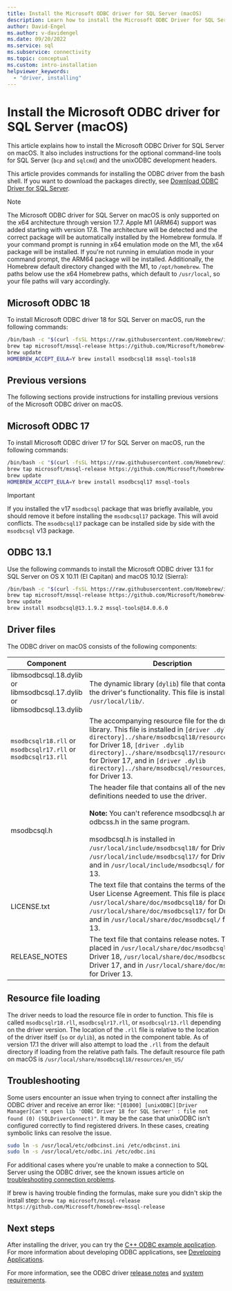 ```yaml
---
title: Install the Microsoft ODBC driver for SQL Server (macOS)
description: Learn how to install the Microsoft ODBC Driver for SQL Server on macOS clients to enable database connectivity.
author: David-Engel
ms.author: v-davidengel
ms.date: 09/20/2022
ms.service: sql
ms.subservice: connectivity
ms.topic: conceptual
ms.custom: intro-installation
helpviewer_keywords:
  - "driver, installing"
---
```


# Install the Microsoft ODBC driver for SQL Server (macOS)

This article explains how to install the Microsoft ODBC Driver for SQL Server on macOS. It also includes instructions for the optional command-line tools for SQL Server (`bcp` and `sqlcmd`) and the unixODBC development headers.

This article provides commands for installing the ODBC driver from the bash shell. If you want to download the packages directly, see [Download ODBC Driver for SQL Server](../download-odbc-driver-for-sql-server.md).

> [!Note]
> The Microsoft ODBC driver for SQL Server on macOS is only supported on the x64 architecture through version 17.7. Apple M1 (ARM64) support was added starting with version 17.8. The architecture will be detected and the correct package will be automatically installed by the Homebrew formula. If your command prompt is running in x64 emulation mode on the M1, the x64 package will be installed. If you're not running in emulation mode in your command prompt, the ARM64 package will be installed.
> Additionally, the Homebrew default directory changed with the M1, to `/opt/homebrew`. The paths below use the x64 Homebrew paths, which default to `/usr/local`, so your file paths will vary accordingly.

## Microsoft ODBC 18

To install Microsoft ODBC driver 18 for SQL Server on macOS, run the following commands:

```bash
/bin/bash -c "$(curl -fsSL https://raw.githubusercontent.com/Homebrew/install/master/install.sh)"
brew tap microsoft/mssql-release https://github.com/Microsoft/homebrew-mssql-release
brew update
HOMEBREW_ACCEPT_EULA=Y brew install msodbcsql18 mssql-tools18
```

## Previous versions

The following sections provide instructions for installing previous versions of the Microsoft ODBC driver on macOS.

## <a id="17"></a> Microsoft ODBC 17

To install Microsoft ODBC driver 17 for SQL Server on macOS, run the following commands:

```bash
/bin/bash -c "$(curl -fsSL https://raw.githubusercontent.com/Homebrew/install/master/install.sh)"
brew tap microsoft/mssql-release https://github.com/Microsoft/homebrew-mssql-release
brew update
HOMEBREW_ACCEPT_EULA=Y brew install msodbcsql17 mssql-tools
```

> [!IMPORTANT]
> If you installed the v17 `msodbcsql` package that was briefly available, you should remove it before installing the `msodbcsql17` package. This will avoid conflicts. The `msodbcsql17` package can be installed side by side with the `msodbcsql` v13 package.


## <a id="13.1"></a> ODBC 13.1

Use the following commands to install the Microsoft ODBC driver 13.1 for SQL Server on OS X 10.11 (El Capitan) and macOS 10.12 (Sierra):

```bash
/bin/bash -c "$(curl -fsSL https://raw.githubusercontent.com/Homebrew/install/master/install.sh)"
brew tap microsoft/mssql-release https://github.com/Microsoft/homebrew-mssql-release
brew update
brew install msodbcsql@13.1.9.2 mssql-tools@14.0.6.0
```

## Driver files

The ODBC driver on macOS consists of the following components:

|Component|Description|  
|---------------|-----------------|  
|libmsodbcsql.18.dylib or libmsodbcsql.17.dylib or libmsodbcsql.13.dylib|The dynamic library (`dylib`) file that contains all of the driver's functionality. This file is installed in `/usr/local/lib/`.|
|`msodbcsqlr18.rll` or `msodbcsqlr17.rll` or `msodbcsqlr13.rll`|The accompanying resource file for the driver library. This file is installed in `[driver .dylib directory]../share/msodbcsql18/resources/en_US/` for Driver 18, `[driver .dylib directory]../share/msodbcsql17/resources/en_US/` for Driver 17, and in `[driver .dylib directory]../share/msodbcsql/resources/en_US/` for Driver 13. |
|msodbcsql.h|The header file that contains all of the new definitions needed to use the driver.<br /><br /> **Note:**  You can't reference msodbcsql.h and odbcss.h in the same program.<br /><br /> msodbcsql.h is installed in `/usr/local/include/msodbcsql18/` for Driver 18, `/usr/local/include/msodbcsql17/` for Driver 17, and in `/usr/local/include/msodbcsql/` for Driver 13. |
|LICENSE.txt|The text file that contains the terms of the End-User License Agreement. This file is placed in `/usr/local/share/doc/msodbcsql18/` for Driver 18, `/usr/local/share/doc/msodbcsql17/` for Driver 17, and in `/usr/local/share/doc/msodbcsql/` for Driver 13. |
|RELEASE_NOTES|The text file that contains release notes. This file is placed in `/usr/local/share/doc/msodbcsql18/` for Driver 18, `/usr/local/share/doc/msodbcsql17/` for Driver 17, and in `/usr/local/share/doc/msodbcsql/` for Driver 13. |

## Resource file loading

The driver needs to load the resource file in order to function. This file is called `msodbcsqlr18.rll`, `msodbcsqlr17.rll`, or `msodbcsqlr13.rll` depending on the driver version. The location of the `.rll` file is relative to the location of the driver itself (`so` or `dylib`), as noted in the component table. As of version 17.1 the driver will also attempt to load the `.rll` from the default directory if loading from the relative path fails. The default resource file path on macOS is `/usr/local/share/msodbcsql18/resources/en_US/`

## Troubleshooting

Some users encounter an issue when trying to connect after installing the ODBC driver and receive an error like: `"[01000] [unixODBC][Driver Manager]Can't open lib 'ODBC Driver 18 for SQL Server' : file not found (0) (SQLDriverConnect)"`. It may be the case that unixODBC isn't configured correctly to find registered drivers. In these cases, creating symbolic links can resolve the issue.

```bash
sudo ln -s /usr/local/etc/odbcinst.ini /etc/odbcinst.ini
sudo ln -s /usr/local/etc/odbc.ini /etc/odbc.ini
```

For additional cases where you're unable to make a connection to SQL Server using the ODBC driver, see the known issues article on [troubleshooting connection problems](known-issues-in-this-version-of-the-driver.md#connectivity).

If brew is having trouble finding the formulas, make sure you didn't skip the install step: `brew tap microsoft/mssql-release https://github.com/Microsoft/homebrew-mssql-release`

## Next steps

After installing the driver, you can try the [C++ ODBC example application](../cpp-code-example-app-connect-access-sql-db.md). For more information about developing ODBC applications, see [Developing Applications](../../../odbc/reference/develop-app/developing-applications.md).

For more information, see the ODBC driver [release notes](release-notes-odbc-sql-server-linux-mac.md) and [system requirements](system-requirements.md).
